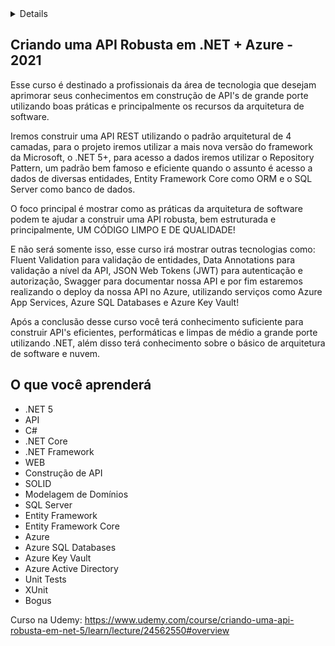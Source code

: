 <summary>
<details>PT-BR</details>

## Criando uma API Robusta em .NET + Azure - 2021

Esse curso é destinado a profissionais da área de tecnologia que desejam aprimorar seus conhecimentos em construção de API's de grande porte utilizando boas práticas e principalmente os recursos da arquitetura de software.

Iremos construir uma API REST utilizando o padrão arquitetural de 4 camadas, para o projeto iremos utilizar a mais nova versão do framework da Microsoft, o .NET 5+, para acesso a dados iremos utilizar o Repository Pattern, um padrão bem famoso e eficiente quando o assunto é acesso a dados de diversas entidades, Entity Framework Core como ORM e o SQL Server como banco de dados.

O foco principal é mostrar como as práticas da arquitetura de software podem te ajudar a construir uma API robusta, bem estruturada e principalmente, UM CÓDIGO LIMPO E DE QUALIDADE!

E não será somente isso, esse curso irá mostrar outras tecnologias como: Fluent Validation para validação de entidades, Data Annotations para validação a nível da API, JSON Web Tokens (JWT) para autenticação e autorização, Swagger para documentar nossa API e por fim estaremos realizando o deploy da nossa API no Azure, utilizando serviços como Azure App Services, Azure SQL Databases e Azure Key Vault!


Após a conclusão desse curso você terá conhecimento suficiente para construir API's eficientes, performáticas e limpas de médio a grande porte utilizando .NET, além disso terá conhecimento sobre o básico de arquitetura de software e nuvem.

## O que você aprenderá

* .NET 5
* API
* C#
* .NET Core
* .NET Framework
* WEB
* Construção de API
* SOLID
* Modelagem de Domínios
* SQL Server
* Entity Framework
* Entity Framework Core
* Azure
* Azure SQL Databases
* Azure Key Vault
* Azure Active Directory
* Unit Tests
* XUnit
* Bogus

Curso na Udemy: https://www.udemy.com/course/criando-uma-api-robusta-em-net-5/learn/lecture/24562550#overview
</summary>